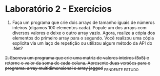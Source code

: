 # Laboratório 2 - Exercícios
1. Faça um programa que crie dois arrays de tamanho iguais de números inteiros (digamos 100 elementos cada). Popule um dos arrays com diversos valores e deixe o outro array vazio. Agora, realize a cópia dos elementos do primeiro array para o segundo. Você realizou uma cópia explicita via um laço de repetição ou utilizou algum método da API do .Net? 
 

~~2. Escreva um programa que crie uma matriz de valores inteiros (5x5) e retorne o valor da soma de cada coluna. Apresente duas versões para o programa: array multidimensional e array jagged~~ <sub>PENDENTE ESTUDO</sub>